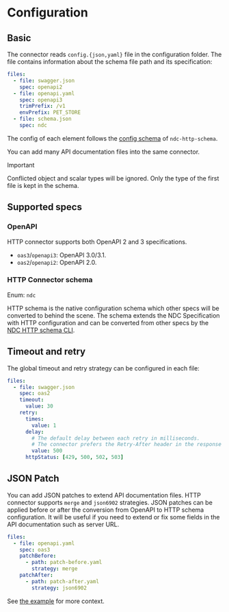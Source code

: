 # Configuration

## Basic

The connector reads `config.{json,yaml}` file in the configuration folder. The file contains information about the schema file path and its specification:

```yaml
files:
  - file: swagger.json
    spec: openapi2
  - file: openapi.yaml
    spec: openapi3
    trimPrefix: /v1
    envPrefix: PET_STORE
  - file: schema.json
    spec: ndc
```

The config of each element follows the [config schema](https://github.com/hasura/ndc-http/ndc-http-schema/blob/main/config.example.yaml) of `ndc-http-schema`.

You can add many API documentation files into the same connector.

> [!IMPORTANT]
> Conflicted object and scalar types will be ignored. Only the type of the first file is kept in the schema.

## Supported specs

### OpenAPI

HTTP connector supports both OpenAPI 2 and 3 specifications.

- `oas3`/`openapi3`: OpenAPI 3.0/3.1.
- `oas2`/`openapi2`: OpenAPI 2.0.

### HTTP Connector schema

Enum: `ndc`

HTTP schema is the native configuration schema which other specs will be converted to behind the scene. The schema extends the NDC Specification with HTTP configuration and can be converted from other specs by the [NDC HTTP schema CLI](./ndc-http-schema).

## Timeout and retry

The global timeout and retry strategy can be configured in each file:

```yaml
files:
  - file: swagger.json
    spec: oas2
    timeout:
      value: 30
    retry:
      times:
        value: 1
      delay:
        # The default delay between each retry in milliseconds.
        # The connector prefers the Retry-After header in the response if exists
        value: 500
      httpStatus: [429, 500, 502, 503]
```

## JSON Patch

You can add JSON patches to extend API documentation files. HTTP connector supports `merge` and `json6902` strategies. JSON patches can be applied before or after the conversion from OpenAPI to HTTP schema configuration. It will be useful if you need to extend or fix some fields in the API documentation such as server URL.

```yaml
files:
  - file: openapi.yaml
    spec: oas3
    patchBefore:
      - path: patch-before.yaml
        strategy: merge
    patchAfter:
      - path: patch-after.yaml
        strategy: json6902
```

See [the example](./ndc-http-schema/command/testdata/patch) for more context.

